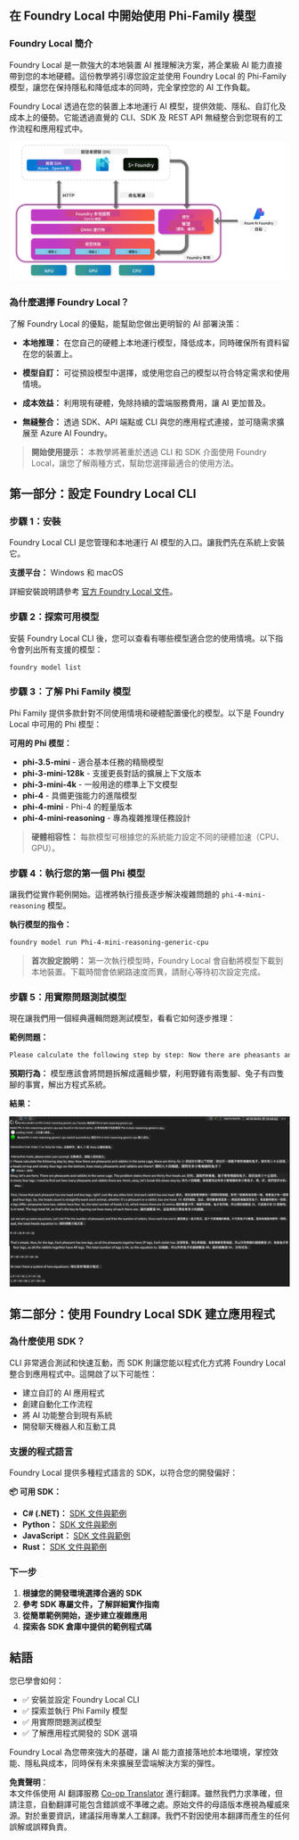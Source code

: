 <!--
CO_OP_TRANSLATOR_METADATA:
{
  "original_hash": "52973a5680a65a810aa80b7036afd31f",
  "translation_date": "2025-07-16T19:43:40+00:00",
  "source_file": "md/01.Introduction/02/07.FoundryLocal.md",
  "language_code": "tw"
}
-->
## 在 Foundry Local 中開始使用 Phi-Family 模型

### Foundry Local 簡介

Foundry Local 是一款強大的本地裝置 AI 推理解決方案，將企業級 AI 能力直接帶到您的本地硬體。這份教學將引導您設定並使用 Foundry Local 的 Phi-Family 模型，讓您在保持隱私和降低成本的同時，完全掌控您的 AI 工作負載。

Foundry Local 透過在您的裝置上本地運行 AI 模型，提供效能、隱私、自訂化及成本上的優勢。它能透過直覺的 CLI、SDK 及 REST API 無縫整合到您現有的工作流程和應用程式中。

![arch](../../../../../translated_images/foundry-local-arch.8823e321dd8258d7d68815ddb0153503587142ff32e6997041c7cf0c9df24b49.tw.png)

### 為什麼選擇 Foundry Local？

了解 Foundry Local 的優點，能幫助您做出更明智的 AI 部署決策：

- **本地推理：** 在您自己的硬體上本地運行模型，降低成本，同時確保所有資料留在您的裝置上。

- **模型自訂：** 可從預設模型中選擇，或使用您自己的模型以符合特定需求和使用情境。

- **成本效益：** 利用現有硬體，免除持續的雲端服務費用，讓 AI 更加普及。

- **無縫整合：** 透過 SDK、API 端點或 CLI 與您的應用程式連接，並可隨需求擴展至 Azure AI Foundry。

> **開始使用提示：** 本教學將著重於透過 CLI 和 SDK 介面使用 Foundry Local，讓您了解兩種方式，幫助您選擇最適合的使用方法。

## 第一部分：設定 Foundry Local CLI

### 步驟 1：安裝

Foundry Local CLI 是您管理和本地運行 AI 模型的入口。讓我們先在系統上安裝它。

**支援平台：** Windows 和 macOS

詳細安裝說明請參考 [官方 Foundry Local 文件](https://github.com/microsoft/Foundry-Local/blob/main/README.md)。

### 步驟 2：探索可用模型

安裝 Foundry Local CLI 後，您可以查看有哪些模型適合您的使用情境。以下指令會列出所有支援的模型：

```bash
foundry model list
```

### 步驟 3：了解 Phi Family 模型

Phi Family 提供多款針對不同使用情境和硬體配置優化的模型。以下是 Foundry Local 中可用的 Phi 模型：

**可用的 Phi 模型：**

- **phi-3.5-mini** - 適合基本任務的精簡模型
- **phi-3-mini-128k** - 支援更長對話的擴展上下文版本
- **phi-3-mini-4k** - 一般用途的標準上下文模型
- **phi-4** - 具備更強能力的進階模型
- **phi-4-mini** - Phi-4 的輕量版本
- **phi-4-mini-reasoning** - 專為複雜推理任務設計

> **硬體相容性：** 每款模型可根據您的系統能力設定不同的硬體加速（CPU、GPU）。

### 步驟 4：執行您的第一個 Phi 模型

讓我們從實作範例開始。這裡將執行擅長逐步解決複雜問題的 `phi-4-mini-reasoning` 模型。

**執行模型的指令：**

```bash
foundry model run Phi-4-mini-reasoning-generic-cpu
```

> **首次設定說明：** 第一次執行模型時，Foundry Local 會自動將模型下載到本地裝置。下載時間會依網路速度而異，請耐心等待初次設定完成。

### 步驟 5：用實際問題測試模型

現在讓我們用一個經典邏輯問題測試模型，看看它如何逐步推理：

**範例問題：**

```txt
Please calculate the following step by step: Now there are pheasants and rabbits in the same cage, there are thirty-five heads on top and ninety-four legs on the bottom, how many pheasants and rabbits are there?
```

**預期行為：** 模型應該會將問題拆解成邏輯步驟，利用野雞有兩隻腳、兔子有四隻腳的事實，解出方程式系統。

**結果：**

![cli](../../../../../translated_images/cli.862ec6b55c2b5d916093866d4df99190150d4198fd33ab79e586f9d6f5403089.tw.png)

## 第二部分：使用 Foundry Local SDK 建立應用程式

### 為什麼使用 SDK？

CLI 非常適合測試和快速互動，而 SDK 則讓您能以程式化方式將 Foundry Local 整合到應用程式中。這開啟了以下可能性：

- 建立自訂的 AI 應用程式
- 創建自動化工作流程
- 將 AI 功能整合到現有系統
- 開發聊天機器人和互動工具

### 支援的程式語言

Foundry Local 提供多種程式語言的 SDK，以符合您的開發偏好：

**📦 可用 SDK：**

- **C# (.NET)：** [SDK 文件與範例](https://github.com/microsoft/Foundry-Local/tree/main/sdk/cs)
- **Python：** [SDK 文件與範例](https://github.com/microsoft/Foundry-Local/tree/main/sdk/python)
- **JavaScript：** [SDK 文件與範例](https://github.com/microsoft/Foundry-Local/tree/main/sdk/js)
- **Rust：** [SDK 文件與範例](https://github.com/microsoft/Foundry-Local/tree/main/sdk/rust)

### 下一步

1. **根據您的開發環境選擇合適的 SDK**
2. **參考 SDK 專屬文件，了解詳細實作指南**
3. **從簡單範例開始，逐步建立複雜應用**
4. **探索各 SDK 倉庫中提供的範例程式碼**

## 結語

您已學會如何：
- ✅ 安裝並設定 Foundry Local CLI
- ✅ 探索並執行 Phi Family 模型
- ✅ 用實際問題測試模型
- ✅ 了解應用程式開發的 SDK 選項

Foundry Local 為您帶來強大的基礎，讓 AI 能力直接落地於本地環境，掌控效能、隱私與成本，同時保有未來擴展至雲端解決方案的彈性。

**免責聲明**：  
本文件係使用 AI 翻譯服務 [Co-op Translator](https://github.com/Azure/co-op-translator) 進行翻譯。雖然我們力求準確，但請注意，自動翻譯可能包含錯誤或不準確之處。原始文件的母語版本應視為權威來源。對於重要資訊，建議採用專業人工翻譯。我們不對因使用本翻譯而產生的任何誤解或誤釋負責。